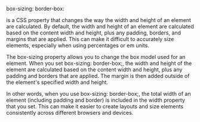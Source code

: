 box-sizing: border-box:

is a CSS property that changes the way the width and height of an element are calculated. By default, the width and height of an element are calculated based on the content width and height, plus any padding, borders, and margins that are applied. This can make it difficult to accurately size elements, especially when using percentages or em units.

The box-sizing property allows you to change the box model used for an element. When you set box-sizing: border-box;, the width and height of the element are calculated based on the content width and height, plus any padding and borders that are applied. The margin is then added outside of the element's specified width and height.

In other words, when you use box-sizing: border-box;, the total width of an element (including padding and border) is included in the width property that you set. This can make it easier to create layouts and size elements consistently across different browsers and devices.
